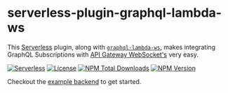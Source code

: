 # serverless-plugin-graphql-lambda-ws

This [Serverless][link-serverless] plugin, along with [`graphql-lambda-ws`][link-graphql-lambda-ws], makes integrating GraphQL Subscriptions with [API Gateway WebSocket's][link-api-gateway-websockets] very easy.

[![Serverless][icon-serverless]][link-serverless]
[![License][icon-license]][link-license]
[![NPM Total Downloads][icon-npm-total-downloads]][link-npm]
[![NPM Version][icon-npm-version]][link-npm]

Checkout the [example backend][link-example-backend] to get started.

[icon-serverless]: http://public.serverless.com/badges/v3.svg
[icon-license]: https://img.shields.io/github/license/JetClosing/graphql-lambda-websocket.svg
[icon-npm-total-downloads]: https://img.shields.io/npm/dt/serverless-plugin-graphql-lambda-ws.svg
[icon-npm-version]: https://img.shields.io/npm/v/serverless-plugin-graphql-lambda-ws.svg
[icon-npm-license]: https://img.shields.io/npm/l/serverless-plugin-graphql-lambda-ws.svg

[link-serverless]: http://www.serverless.com/
[link-license]: ./LICENSE
[link-npm]: https://www.npmjs.com/package/serverless-plugin-graphql-lambda-ws
[link-graphql-lambda-ws]: https://www.npmjs.com/package/graphql-lambda-ws
[link-serverless-plugin-graphql-lambda-ws]: https://www.npmjs.com/package/serverless-plugin-graphql-lambda-ws
[link-graphql-lambda-client]: https://www.npmjs.com/package/graphql-lambda-client
[link-graphql-lambda-ws-link]: https://www.npmjs.com/package/graphql-lambda-ws-link
[link-example-backend]: https://github.com/JetClosing/graphql-lambda-websocket/tree/master/examples/backend
[link-example-client]: https://github.com/JetClosing/graphql-lambda-websocket/tree/master/examples/client
[link-api-gateway-websockets]: https://docs.aws.amazon.com/apigateway/latest/developerguide/apigateway-websocket-api-overview.html
